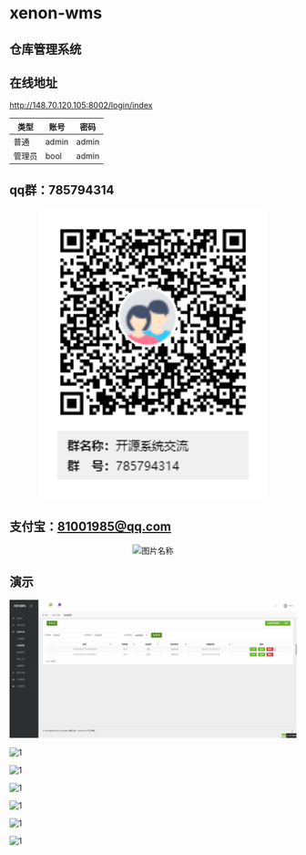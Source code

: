 # xenon-wms

## 仓库管理系统

## 在线地址 

http://148.70.120.105:8002/login/index


类型| 账号 | 密码
---|---|---
普通|admin | admin
管理员|bool | admin



<!-- ## 默认分支

https://github.com/bool1993/xenon-wms -->



## qq群：785794314

<div  align="center">    
  <img src="./demo/qq.png" width = "400" alt="图片名称" align=center />
</div>

## 支付宝：81001985@qq.com

<div  align="center">    
  <img src="./demo/QQ图片20171230143517.jpg" width = "400" alt="图片名称" align=center />
</div>


## 演示
![1](./demo/1.gif)

![1](./demo/20171229163116.png)

![1](./demo/20171229163127.png)

![1](./demo/20171229163140.png)

![1](./demo/20171229185301.png)

![1](./demo/20171230124816.png)

![1](./demo/20171230124819.png)


